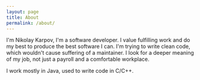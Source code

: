 ```yaml
---
layout: page
title: About
permalink: /about/
---
```


I'm Nikolay Karpov, I'm a software developer. I value fulfilling work and do my best to produce the best software I can. I'm trying to write clean code, which wouldn't cause suffering of a maintainer. I look for a deeper meaning of my job, not just a payroll and a comfortable workplace.

I work mostly in Java, used to write code in C/C++.
